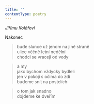 ```yaml
---
title: ''
contentType: poetry
---
```


>   

>   

_Jiřímu Kolářovi_

Nakonec

> bude slunce už jenom na jiné straně  
> ulice věčně letní nedělní  
> chodci se vracejí od vody

> a my  
> jako bychom vždycky bydleli  
> jen v pokoji s očima do zdi  
> budeme snít na postelích

> o tom jak snadno  
> dojdeme ke dveřím
